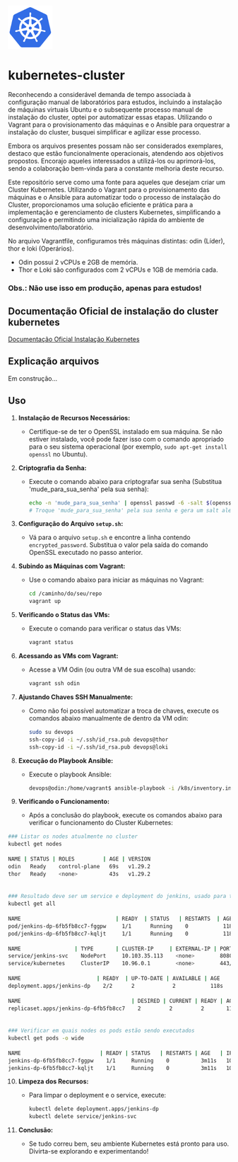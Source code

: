 <img src="./k8s.png" alt="Alt Text" width="100">


# kubernetes-cluster

Reconhecendo a considerável demanda de tempo associada à configuração manual de laboratórios para estudos, incluindo a instalação de máquinas virtuais Ubuntu e o subsequente processo manual de instalação do cluster, optei por automatizar essas etapas. Utilizando o Vagrant para o provisionamento das máquinas e o Ansible para orquestrar a instalação do cluster, busquei simplificar e agilizar esse processo.

Embora os arquivos presentes possam não ser considerados exemplares, destaco que estão funcionalmente operacionais, atendendo aos objetivos propostos. Encorajo aqueles interessados a utilizá-los ou aprimorá-los, sendo a colaboração bem-vinda para a constante melhoria deste recurso.

Este repositório serve como uma fonte para aqueles que desejam criar um Cluster Kubernetes. Utilizando o Vagrant para o provisionamento das máquinas e o Ansible para automatizar todo o processo de instalação do Cluster, proporcionamos uma solução eficiente e prática para a implementação e gerenciamento de clusters Kubernetes, simplificando a configuração e permitindo uma inicialização rápida do ambiente de desenvolvimento/laboratório.

No arquivo Vagrantfile, configuramos três máquinas distintas: odin (Líder), thor e loki (Operários).

- Odin possui 2 vCPUs e 2GB de memória.
- Thor e Loki são configurados com 2 vCPUs e 1GB de memória cada.

### Obs.: Não use isso em produção, apenas para estudos! 

## Documentação Oficial de instalação do cluster kubernetes

[Documentação Oficial Instalação Kubernetes](https://kubernetes.io/docs/setup/production-environment/tools/kubeadm/install-kubeadm/)

## Explicação arquivos
Em construção...

## Uso


1. **Instalação de Recursos Necessários:**
   - Certifique-se de ter o OpenSSL instalado em sua máquina. Se não estiver instalado, você pode fazer isso com o comando apropriado para o seu sistema operacional (por exemplo, `sudo apt-get install openssl` no Ubuntu).

2. **Criptografia da Senha:**
   - Execute o comando abaixo para criptografar sua senha (Substitua 'mude_para_sua_senha' pela sua senha):
     ```bash
     echo -n 'mude_para_sua_senha' | openssl passwd -6 -salt $(openssl rand -base64 3) -stdin
     # Troque 'mude_para_sua_senha' pela sua senha e gera um salt aleatório usando openssl rand -base64 3
     ```

3. **Configuração do Arquivo `setup.sh`:**
   - Vá para o arquivo `setup.sh` e encontre a linha contendo `encrypted_password`. Substitua o valor pela saída do comando OpenSSL executado no passo anterior.

4. **Subindo as Máquinas com Vagrant:**
   - Use o comando abaixo para iniciar as máquinas no Vagrant:
     ```bash
     cd /caminho/do/seu/repo
     vagrant up
     ```

5. **Verificando o Status das VMs:**
   - Execute o comando para verificar o status das VMs:
     ```bash
     vagrant status
     ```

6. **Acessando as VMs com Vagrant:**
   - Acesse a VM Odin (ou outra VM de sua escolha) usando:
     ```bash
     vagrant ssh odin
     ```

7. **Ajustando Chaves SSH Manualmente:**
   - Como não foi possível automatizar a troca de chaves, execute os comandos abaixo manualmente de dentro da VM odin:
     ```bash
     sudo su devops
     ssh-copy-id -i ~/.ssh/id_rsa.pub devops@thor
     ssh-copy-id -i ~/.ssh/id_rsa.pub devops@loki
     ```

8. **Execução do Playbook Ansible:**
   - Execute o playbook Ansible:
     ```bash
     devops@odin:/home/vagrant$ ansible-playbook -i /k8s/inventory.ini /k8s/kubernetes_playbook.yaml
     ```

9. **Verificando o Funcionamento:**
   - Após a conclusão do playbook, execute os comandos abaixo para verificar o funcionamento do Cluster Kubernetes:

```bash
### Listar os nodes atualmente no cluster
kubectl get nodes

NAME | STATUS | ROLES         | AGE | VERSION
odin   Ready    control-plane   69s   v1.29.2
thor   Ready    <none>          43s   v1.29.2


### Resultado deve ser um service e deployment do jenkins, usado para testar nosso cluster
kubectl get all

NAME                              | READY  | STATUS   | RESTARTS  | AGE
pod/jenkins-dp-6fb5fb8cc7-fggpw     1/1      Running    0           118s
pod/jenkins-dp-6fb5fb8cc7-kqljt     1/1      Running    0           118s

NAME                 | TYPE       | CLUSTER-IP     | EXTERNAL-IP | PORT(S)        | AGE
service/jenkins-svc    NodePort	    10.103.35.113    <none>        8080:30005/TCP   117s
service/kubernetes     ClusterIP    10.96.0.1        <none>        443/TCP          2m27s

NAME                        | READY  | UP-TO-DATE | AVAILABLE | AGE
deployment.apps/jenkins-dp    2/2      2            2           118s

NAME                                   | DESIRED | CURRENT | READY | AGE
replicaset.apps/jenkins-dp-6fb5fb8cc7    2         2         2       118s


### Verificar em quais nodes os pods estão sendo executados
kubectl get pods -o wide

NAME                         | READY | STATUS   | RESTARTS | AGE   | IP	NODE      | NOMINATED NODE | READINESS | GATES
jenkins-dp-6fb5fb8cc7-fggpw    1/1     Running    0          3m11s   10.244.192.2   thor             <none>      <none>
jenkins-dp-6fb5fb8cc7-kqljt    1/1     Running    0          3m11s   10.244.192.1   thor             <none>      <none>
```


10. **Limpeza dos Recursos:**
    - Para limpar o deployment e o service, execute:
      ```bash
      kubectl delete deployment.apps/jenkins-dp
      kubectl delete service/jenkins-svc
      ```

11. **Conclusão:**
    - Se tudo correu bem, seu ambiente Kubernetes está pronto para uso. Divirta-se explorando e experimentando! 

